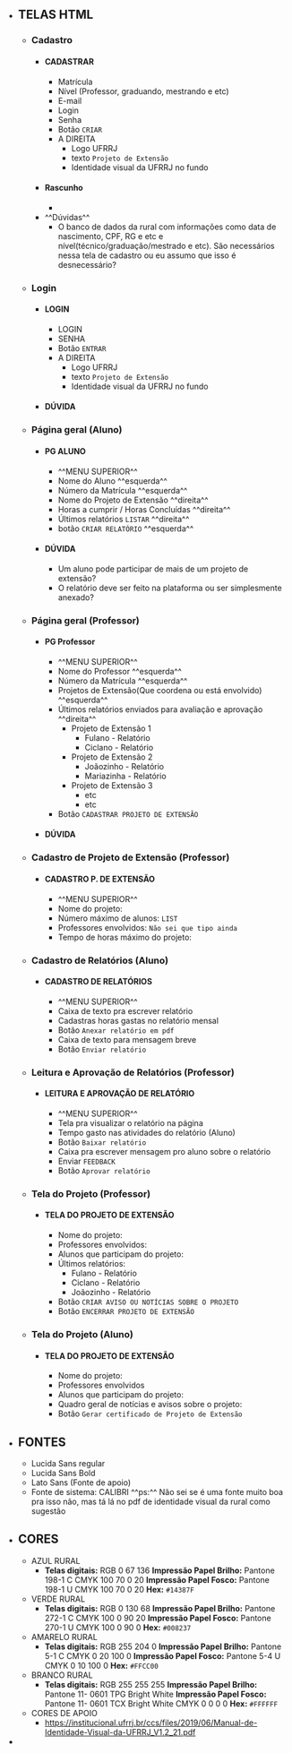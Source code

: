 - ## TELAS HTML
	- ### Cadastro
		- #### CADASTRAR
			- Matrícula
			- Nível (Professor, graduando, mestrando e etc)
			- E-mail
			- Login
			- Senha
			- Botão `CRIAR`
			- A DIREITA 
				- Logo UFRRJ
				- texto `Projeto de Extensão`
				- Identidade visual da UFRRJ no fundo
		- #### Rascunho
			- 
		- ^^Dúvidas^^
			- O banco de dados da rural com informações como data de nascimento, CPF, RG e etc e nível(técnico/graduação/mestrado e etc). São necessários nessa tela de cadastro ou eu assumo que isso é desnecessário?
	- ### Login
		- #### LOGIN
			- LOGIN
			- SENHA
			- Botão `ENTRAR`
			- A DIREITA 
				- Logo UFRRJ
				- texto `Projeto de Extensão`
				- Identidade visual da UFRRJ no fundo
		- #### DÚVIDA
	- ### Página geral (Aluno)
		- #### PG ALUNO
			- ^^MENU SUPERIOR^^
			- Nome do Aluno ^^esquerda^^
			- Número da Matrícula ^^esquerda^^
			- Nome do Projeto de Extensão ^^direita^^
			- Horas a cumprir / Horas Concluídas ^^direita^^
			- Últimos relatórios `LISTAR` ^^direita^^
			- botão `CRIAR RELATÓRIO` ^^esquerda^^
		- #### DÚVIDA
			- Um aluno pode participar de mais de um projeto de extensão?
			- O relatório deve ser feito na plataforma ou ser simplesmente anexado?
	- ### Página geral (Professor)
		- #### PG Professor
			- ^^MENU SUPERIOR^^
			- Nome do Professor ^^esquerda^^
			- Número da Matrícula ^^esquerda^^
			- Projetos de Extensão(Que coordena ou está envolvido) ^^esquerda^^
			- Últimos relatórios enviados para avaliação e aprovação ^^direita^^
				- Projeto de Extensão 1
					- Fulano - Relatório
					- Ciclano - Relatório
				- Projeto de Extensão 2
					- Joãozinho - Relatório
					- Mariazinha - Relatório
				- Projeto de Extensão 3
					- etc
					- etc
			- Botão `CADASTRAR PROJETO DE EXTENSÃO`
		- #### DÚVIDA
	- ### Cadastro de Projeto de Extensão (Professor)
		- #### CADASTRO P. DE EXTENSÃO
			- ^^MENU SUPERIOR^^
			- Nome do projeto:
			- Número máximo de alunos: `LIST`
			- Professores envolvidos: `Não sei que tipo ainda`
			- Tempo de horas máximo do projeto:
	- ### Cadastro de Relatórios (Aluno)
		- #### CADASTRO DE RELATÓRIOS
			- ^^MENU SUPERIOR^^
			- Caixa de texto pra escrever relatório
			- Cadastras horas gastas no relatório mensal
			- Botão `Anexar relatório em pdf`
			- Caixa de texto para mensagem breve
			- Botão `Enviar relatório`
	- ### Leitura e Aprovação de Relatórios (Professor)
		- #### LEITURA E APROVAÇÃO DE RELATÓRIO
			- ^^MENU SUPERIOR^^
			- Tela pra visualizar o relatório na página
			- Tempo gasto nas atividades do relatório (Aluno)
			- Botão `Baixar relatório`
			- Caixa pra escrever mensagem pro aluno sobre o relatório
			- Enviar `FEEDBACK`
			- Botão `Aprovar relatório`
	- ### Tela do Projeto (Professor)
		- #### TELA DO PROJETO DE EXTENSÃO
			- Nome do projeto:
			- Professores envolvidos:
			- Alunos que participam do projeto:
			- Últimos relatórios:
				- Fulano - Relatório
				- Ciclano - Relatório
				- Joãozinho - Relatório
			- Botão `CRIAR AVISO OU NOTÍCIAS SOBRE O PROJETO`
			- Botão `ENCERRAR PROJETO DE EXTENSÃO`
	- ### Tela do Projeto (Aluno)
		- #### TELA DO PROJETO DE EXTENSÃO
			- Nome do projeto:
			- Professores envolvidos
			- Alunos que participam do projeto:
			- Quadro geral de notícias e avisos sobre o projeto:
			- Botão `Gerar certificado de Projeto de Extensão`
- ## FONTES
	- Lucida Sans regular
	- Lucida Sans Bold
	- Lato Sans (Fonte de apoio)
	- Fonte de sistema: CALIBRI ^^ps:^^ Não sei se é uma fonte muito boa pra isso não, mas tá lá no pdf de identidade visual da rural como sugestão
- ## CORES
	- AZUL RURAL 
		- **Telas digitais:**
		  RGB 0 67 136
		  **Impressão Papel Brilho:**
		  Pantone 198-1 C
		  CMYK 100 70 0 20
		  **Impressão Papel Fosco:**
		  Pantone 198-1 U
		  CMYK 100 70 0 20
		  **Hex:** `#14387F`
	- VERDE RURAL
		- **Telas digitais:**
		  RGB 0 130 68
		  **Impressão Papel Brilho:**
		  Pantone 272-1 C
		  CMYK 100 0 90 20
		  **Impressão Papel Fosco:**
		  Pantone 270-1 U
		  CMYK 100 0 90 0
		  **Hex:** `#008237`
	- AMARELO RURAL
		- **Telas digitais:**
		  RGB 255 204 0
		  **Impressão Papel Brilho:**
		  Pantone 5-1 C
		  CMYK 0 20 100 0
		  **Impressão Papel Fosco:**
		  Pantone 5-4 U
		  CMYK 0 10 100 0
		  **Hex:** `#FFCC00`
	- BRANCO RURAL
		- **Telas digitais:**
		  RGB 255 255 255
		  **Impressão Papel Brilho:**
		  Pantone 11- 0601 TPG Bright White
		  **Impressão Papel Fosco:**
		  Pantone 11- 0601 TCX Bright White
		  CMYK 0 0 0 0
		  **Hex:**  `#FFFFFF`
	- CORES DE APOIO
		- https://institucional.ufrrj.br/ccs/files/2019/06/Manual-de-Identidade-Visual-da-UFRRJ_V1.2_21.pdf
-